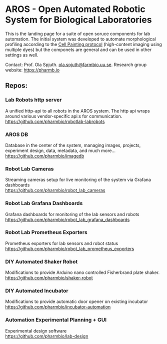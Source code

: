 # AROS - Open Automated Robotic System for Biological Laboratories

This is the landing page for a suite of open soruce components for lab automation. The initial system was developed to automate morphological profiling according to the [Cell Painting protocol](https://www.nature.com/articles/nprot.2016.105) (high-content imaging using multiple dyes) but the componets are general and can be used in other settings as well.

Contact: Prof. Ola Spjuth. ola.spjuth@farmbio.uu.se. Research group website: https://pharmb.io

## Repos:

### Lab Robots http server
A unified http-api to all robots in the AROS system. The http api wraps around various vendor-specific api:s for communication.
<br>
https://github.com/pharmbio/robotlab-labrobots 

### AROS DB
Database in the center of the system, managing images, projects, experiment design, data, metadata, and much more...
<br>
https://github.com/pharmbio/imagedb

### Robot Lab Cameras
Streaming cameras setup for live monitoring of the system via Grafana dashboards
<br>
https://github.com/pharmbio/robot_lab_cameras

### Robot Lab Grafana Dashboards
Grafana dashboards for monitoring of the lab sensors and robots 
<br>
https://github.com/pharmbio/robot_lab_grafana_dashboards

### Robot Lab Prometheus Exporters
Prometheus exporters for lab sensors and robot status
<br>
https://github.com/pharmbio/robot_lab_prometheus_exporters

### DIY Automated Shaker Robot
Modifications to provide Arduino nano controlled Fisherbrand plate shaker.
<br>
https://github.com/pharmbio/shaker-robot

### DIY Automated Incubator
Modifications to provide automatic door opener on existing incubator
<br>
https://github.com/pharmbio/incubator-automation

### Automation Experimental Planning + GUI
Experimental design software
<br>
https://github.com/pharmbio/lab-design
